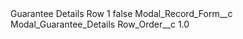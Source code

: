 <?xml version="1.0" encoding="UTF-8"?>
<CustomMetadata xmlns="http://soap.sforce.com/2006/04/metadata" xmlns:xsi="http://www.w3.org/2001/XMLSchema-instance" xmlns:xsd="http://www.w3.org/2001/XMLSchema">
    <label>Guarantee Details Row 1</label>
    <protected>false</protected>
    <values>
        <field>Modal_Record_Form__c</field>
        <value xsi:type="xsd:string">Modal_Guarantee_Details</value>
    </values>
    <values>
        <field>Row_Order__c</field>
        <value xsi:type="xsd:double">1.0</value>
    </values>
</CustomMetadata>
